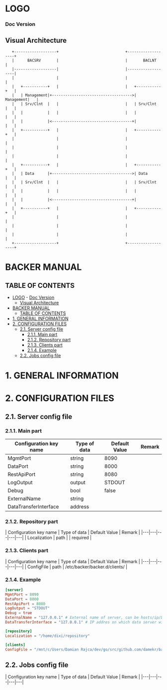 # LOGO


### Doc Version

## Visual Architecture



       +-------------------+                              +-------------------+
       |      BACSRV       |                              |       BACLNT      |
       |-------------------|                              |-------------------|
       |                   |                              |                   |
       |   +-----------+   |                              |   +-----------+   |
       |   | Management|+------------------------------------>| Management|   |
       |   | Srv/Clnt  |   |                              |   | Srv/Clnt  |   |
       |   |           |   |                              |   |           |   |
       |   |           |<------------------------------------+|           |   |
       |   +-----------+   |                              |   +-----------+   |
       |                   |                              |                   |
       |                   |                              |                   |
       |                   |                              |                   |
       |   +-----------+   |                              |   +-----------+   |
       |   | Data      |+------------------------------------>| Data      |   |
       |   | Srv/Clnt  |   |                              |   | Srv/Clnt  |   |
       |   |           |   |                              |   |           |   |
       |   |           |<------------------------------------+|           |   |
       |   +-----------+   |                              |   +-----------+   |
       |                   |                              |                   |
       |                   |                              |                   |
       |                   |                              |                   |
       +-------------------+                              +-------------------+


# BACKER MANUAL

## TABLE OF CONTENTS

<!-- TOC -->

- [LOGO](#logo)
        - [Doc Version](#doc-version)
    - [Visual Architecture](#visual-architecture)
- [BACKER MANUAL](#backer-manual)
    - [TABLE OF CONTENTS](#table-of-contents)
- [1. GENERAL INFORMATION](#1-general-information)
- [2. CONFIGURATION FILES](#2-configuration-files)
    - [2.1. Server config file](#21-server-config-file)
        - [2.1.1. Main part](#211-main-part)
        - [2.1.2. Repository part](#212-repository-part)
        - [2.1.3. Clients part](#213-clients-part)
        - [2.1.4. Example](#214-example)
    - [2.2. Jobs config file](#22-jobs-config-file)

<!-- /TOC -->

# 1. GENERAL INFORMATION

# 2. CONFIGURATION FILES
## 2.1. Server config file

### 2.1.1. Main part
| Configuration key name  |  Type of data   |  Default Value  |  Remark  |
|---|---|---|---|
| MgmtPort  |  string  | 8090 |    |
| DataPort  |  string  | 8000  |   |
| RestApiPort  |  string  | 8080   |   |
| LogOutput |  output  | STDOUT |
| Debug |  bool  | false |
| ExternalName | string | 
| DataTransferInterface | address | 

### 2.1.2. Repository part
| Configuration key name  |  Type of data   |  Default Value  |  Remark  |
|---|---|---|---|---|
| Localization | path |   | required |


### 2.1.3. Clients part
| Configuration key name  |  Type of data   |  Default Value  |  Remark  |
|---|---|---|---|---|
| ConfigFile | path | /etc/backer/backer.d/clients/ |

### 2.1.4. Example
```toml
[server]
MgmtPort = 8090
DataPort = 8000
RestApiPort = 8080
LogOutput = "STDOUT"
Debug = true
ExternalName = "127.0.0.1" # External name of server, can be hosts/ip/DNS
DataTransferInterface = "127.0.0.1" # IP addres on which data server will listen

[repository]
Localization = "/home/dixi/repository"

[clients]
ConfigFile = "/mnt/c/Users/Damian Rajca/dev/go/src/github.com/damekr/backer/config/clients"

```

## 2.2. Jobs config file
| Configuration key name  |  Type of data   |  Default Value  |  Remark  |
|---|---|---|---|---|

